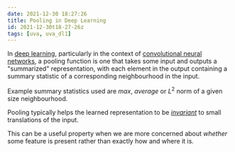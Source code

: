 ```yaml
---
date: 2021-12-30 18:27:26
title: Pooling in Deep Learning
id: 2021-12-30t18-27-26z
tags: [uva, uva_dl1]
---
```


In [deep learning](./2021-04-26t18-14-48z.md), particularly in the context of
[convolutional neural networks](./2021-12-21t22-19-52z.md), a pooling function
is one that takes some input and outputs a "summarized" representation, with
each element in the output containing a summary statistic of a corresponding
neighbourhood in the input.

Example summary statistics used are $max$, $average$ or $L^2$ norm of a given
size neighbourhood.

Pooling typically helps the learned representation to be
[_invariant_](./2021-12-30t18-44-23z.md) to small translations of the input.

This can be a useful property when we are more concerned about _whether_ some
feature is present rather than exactly how and where it is.
